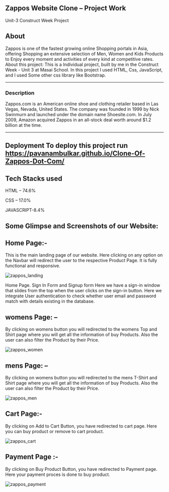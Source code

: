 **Zappos Website Clone – Project Work**
-------------------------------------------
Unit-3 Construct Week Project

## About

Zappos is one of the fastest growing online Shopping portals in Asia, offering Shopping an extensive selection of Men, Women and Kids Products to Enjoy every moment and activities of every kind at competitive rates. 
About this project: This is a Individual project, built by me in the Construct Week - Unit 3 at Masai School. In this project I used HTML, Css, JavaScript, and I used Some other css library like Bootstrap.

---------------------------------------------------------------------------

### Description
Zappos.com is an American online shoe and clothing retailer based in Las Vegas, Nevada, United States. The company was founded in 1999 by Nick Swinmurn and launched under the domain name Shoesite.com. In July 2009, Amazon acquired Zappos in an all-stock deal worth around $1.2 billion at the time.

---------------------------------------------------------------------------

**Deployment**
To deploy this project run https://pavanambulkar.github.io/Clone-Of-Zappos-Dot-Com/
---------------------------------------------------------------------------



Tech Stacks used
---------------------------------------------------------------------------------
HTML – 74.6%

CSS – 17.0%

JAVASCRIPT-8.4%

Some Glimpse and Screenshots of our Website:
----------------------------------------------------------------------------

Home Page:- 
---------------------------------------------------------------------------------
This is the main landing page of our website. Here clicking on any option on the Navbar will redirect the user to the respective Product Page. It is fully functional and responsive.

![zappos_landing](https://user-images.githubusercontent.com/86622779/174125139-47161eb0-1935-4b45-a933-ac62939c38ba.png)

Home Page. Sign In Form and Signup form Here we have a sign-in window that slides from the top when the user clicks on the sign-in button. Here we integrate User authentication to check whether user email and password match with details existing in the database.


womens Page: –
-------------------------------------------------------------------------------------------------
By clicking on womens button you will redirected to the womens Top and Shirt page where you will get all the information of buy Products. Also the user can also filter the Product by their Price.

![zappos_women](https://user-images.githubusercontent.com/86622779/174125843-e7990739-b909-4fd1-ad3a-2fd758e2e536.png)

mens Page: –
-------------------------------------------------------------------------------------------------
By clicking on womens button you will redirected to the mens T-Shirt and Shirt page where you will get all the information of buy Products. Also the user can also filter the Product by their Price.

![zappos_men](https://user-images.githubusercontent.com/86622779/174126033-fe65901d-4d93-4a5d-9d0f-30db0866f614.png)

Cart Page:-
----------------------------------------------------------------------------------------------
By clicking on Add to Cart Button, you have redirected to cart page. Here you can buy product or remove to cart product.

![zappos_cart](https://user-images.githubusercontent.com/86622779/174126510-bc02ed13-9352-4d20-b5df-3c0018a74632.png)

Payment Page :- 
---------------------------------------------------------------------------------------------------------------------------
By clicking on Buy Product Button, you have redirected to Payment page. Here your payment proces is done to buy product.

![zappos_payment](https://user-images.githubusercontent.com/86622779/174127067-075afe62-8596-4ff5-bffa-acf29b9ad6b8.png)

